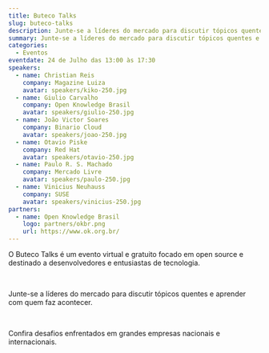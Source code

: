```yaml
---
title: Buteco Talks
slug: buteco-talks
description: Junte-se a líderes do mercado para discutir tópicos quentes e aprender com quem faz acontecer.
summary: Junte-se a líderes do mercado para discutir tópicos quentes e aprender com quem faz acontecer.
categories:
  - Eventos
eventdate: 24 de Julho das 13:00 às 17:30
speakers:
  - name: Christian Reis
    company: Magazine Luiza
    avatar: speakers/kiko-250.jpg
  - name: Giulio Carvalho
    company: Open Knowledge Brasil
    avatar: speakers/giulio-250.jpg
  - name: João Victor Soares
    company: Binario Cloud
    avatar: speakers/joao-250.jpg
  - name: Otavio Piske
    company: Red Hat
    avatar: speakers/otavio-250.jpg
  - name: Paulo R. S. Machado
    company: Mercado Livre
    avatar: speakers/paulo-250.jpg
  - name: Vinicius Neuhauss
    company: SUSE
    avatar: speakers/vinicius-250.jpg
partners:
  - name: Open Knowledge Brasil
    logo: partners/okbr.png
    url: https://www.ok.org.br/
---
```


O Buteco Talks é um evento virtual e gratuito focado em open source e destinado a desenvolvedores e entusiastas de tecnologia.

<br>

Junte-se a líderes do mercado para discutir tópicos quentes e aprender com quem faz acontecer.

<br>

Confira desafios enfrentados em grandes empresas nacionais e internacionais.
